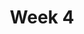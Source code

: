 ---
title: Week 4
menu:
  sidebar:
    name: Week 04
    identifier: gen_ai_week_4
    parent: gen_ai
draft: false
---